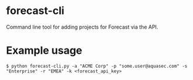 # forecast-cli
Command line tool for adding projects for Forecast via the API.

# Example usage
```
$ python forecast-cli.py -a "ACME Corp" -p "some.user@aquasec.com" -s "Enterprise" -r "EMEA" -k <forecast_api_key>
```
